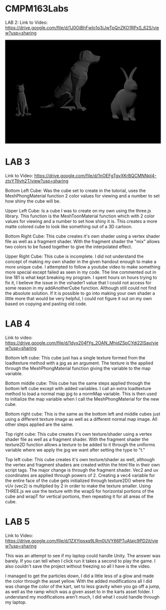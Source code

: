 # CMPM163Labs
LAB 2:
Link to Video: https://drive.google.com/file/d/1J0OiBhFwIo1q3iJwTpQnZKO1RPxS_62S/view?usp=sharing


![](Photo/3D%20Photo.PNG)


# LAB 3


Link to Video: https://drive.google.com/file/d/1nOEFgTgvXKrBQCMNNpl4-ztxYTtIvh2T/view?usp=sharing 


Bottom Left Cube: Was the cube set to create in the tutorial, uses the MeshPhongMaterial function 2 color values for viewing and a number to set how shiny the cube will be.

Upper Left Cube: Is a cube I was to create on my own using the three.js library. This function is the MeshToonMaterial function which with 2 color values for viewing and a number to set how shiny it is. This creates a more matte colored cube to look like something out of a 3D cartoon.

Bottom Right Cube: This cube creates it's own shader using a vertex shader file as well as a fragment shader. With the fragment shader the "mix" allows two colors to be fused together to give the interpolated effect.

Upper Right Cube: This cube is incomplete. I did not understand the concept of making my own shader in the given handout enough to make a more unique cube. I attempted to follow a youtube video to make something more special except failed as seen in my code. The line commented out in line 181 is what kept breaking my program. I spent hours on hours trying to fix it, I believe the issue in the vshader1 value that I could not access for some reason in my addAnotherCube function. Although still could not find the absolute solution. If it is possible to go into making your own shader a little more that would be very helpful, I could not figure it out on my own based on copying and pasting old code. 


# LAB 4

Link to video: https://drive.google.com/file/d/1dyx204fYg_2OAN_MhidZSpCYdi22lSav/view?usp=sharing


Bottom left cube: This cube just has a single texture formed from the loadtexture method with a jpg as an argument. The texture is the applied through the MeshPhongMaterial function giving the variable to the map variable.


Bottom middle cube: This cube has the same steps applied through the bottom left cube except with added variables. I call an extra loadtexture method to load a normal map jpg to a normMap variable. This is then used to initialize the map variable when I call the MeshPhongMaterial for the new cube.


Bottom right cube: This is the same as the bottom left and middle cubes just using a different texture image as well as a different normal map image. All other steps applied are the same.


Top right cube: This cube creates it's own texture/shader using a vertex shader file as well as a fragment shader. With the fragment shader the texture2D function allows a texture to be added to it through the uniforms variable where we apply the jpg we want after setting the type to "t."


Top left cube: This cube creates it's own texture/shader as well, although the vertex and fragment shaders are created within the html file in their own script tags. The major change is through the fragment shader. Vec2 and uv coordinates are applied through powers of 2. Creating a vec4 variable for the entire face of the cube gets initialized through texture2D() where the vUv (vec2) is multiplied by 2 in order to make the texture smaller. Using THREE.js we use the texture with the wrapS for horizontal portions of the cube and wrapT for vertical portions, then repeating it for all areas of the cube. 


# LAB 5


Link to Video: https://drive.google.com/file/d/1ZXYipsxq9LRm0UVY66PTuAlajc9PD2jt/view?usp=sharing


This was an attempt to see if my laptop could handle Unity. The answer was barely. If you can tell when I click run it takes a second to play the game. I also couldn't save the project without freezing so all I have is the video. 


I managed to get the particles down, I did a little less of a glow and made the color through the asset yellow. With the added modifications all I did was change the color of the kart, set to less gravity when you go off a jump, as well as the ramp which was a given asset to in the karts asset folder. I understand my modifications aren't much, I did what I could handle through my laptop.
